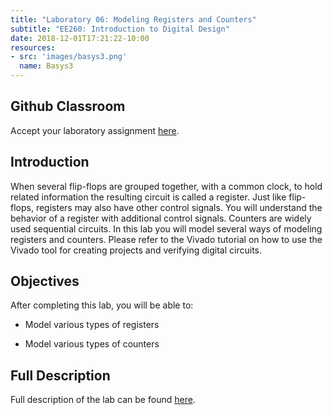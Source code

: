 ```yaml
---
title: "Laboratory 06: Modeling Registers and Counters"
subtitle: "EE260: Introduction to Digital Design"
date: 2018-12-01T17:21:22-10:00
resources:
- src: 'images/basys3.png'
  name: Basys3
---
```

## Github Classroom
Accept your laboratory assignment [here](TBD).

## Introduction
When several flip-flops are grouped together, with a common clock, to hold related information the resulting
circuit is called a register. Just like flip-flops, registers may also have other control signals. You will
understand the behavior of a register with additional control signals. Counters are widely used sequential
circuits. In this lab you will model several ways of modeling registers and counters. Please refer to the
Vivado tutorial on how to use the Vivado tool for creating projects and verifying digital circuits.

## Objectives
After completing this lab, you will be able to:
- Model various types of registers

- Model various types of counters 

## Full Description

Full description of the lab can be found [here](https://www.xilinx.com/support/documentation/university/Vivado-Teaching/HDL-Design/2015x/Verilog/docs-pdf/lab6.pdf).
